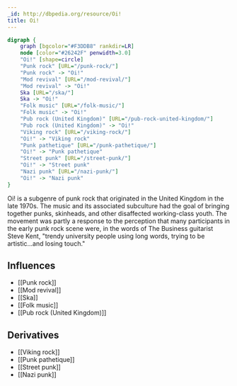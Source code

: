 ```yaml
---
_id: http://dbpedia.org/resource/Oi!
title: Oi!
---
```


```dot
digraph {
	graph [bgcolor="#F3DDB8" rankdir=LR]
	node [color="#26242F" penwidth=3.0]
	"Oi!" [shape=circle]
	"Punk rock" [URL="/punk-rock/"]
	"Punk rock" -> "Oi!"
	"Mod revival" [URL="/mod-revival/"]
	"Mod revival" -> "Oi!"
	Ska [URL="/ska/"]
	Ska -> "Oi!"
	"Folk music" [URL="/folk-music/"]
	"Folk music" -> "Oi!"
	"Pub rock (United Kingdom)" [URL="/pub-rock-united-kingdom/"]
	"Pub rock (United Kingdom)" -> "Oi!"
	"Viking rock" [URL="/viking-rock/"]
	"Oi!" -> "Viking rock"
	"Punk pathetique" [URL="/punk-pathetique/"]
	"Oi!" -> "Punk pathetique"
	"Street punk" [URL="/street-punk/"]
	"Oi!" -> "Street punk"
	"Nazi punk" [URL="/nazi-punk/"]
	"Oi!" -> "Nazi punk"
}
```

Oi! is a subgenre of punk rock that originated in the United Kingdom in the late 1970s. The music and its associated subculture had the goal of bringing together punks, skinheads, and other disaffected working-class youth. The movement was partly a response to the perception that many participants in the early punk rock scene were, in the words of The Business guitarist Steve Kent, "trendy university people using long words, trying to be artistic...and losing touch."

## Influences
- [[Punk rock]]
- [[Mod revival]]
- [[Ska]]
- [[Folk music]]
- [[Pub rock (United Kingdom)]]

## Derivatives
- [[Viking rock]]
- [[Punk pathetique]]
- [[Street punk]]
- [[Nazi punk]]
